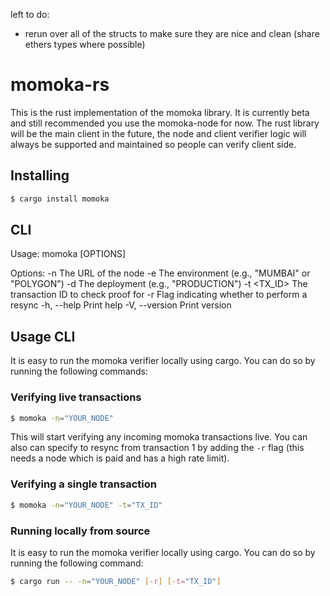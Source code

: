 left to do:

- rerun over all of the structs to make sure they are nice and clean (share ethers types where possible)

# momoka-rs

This is the rust implementation of the momoka library. It is currently beta and still recommended you use the momoka-node for now. The rust library will be the main client in the future, the node and client verifier logic will always be supported and maintained so people can verify client side.

## Installing

```bash
$ cargo install momoka
```

## CLI

Usage: momoka [OPTIONS]

Options:
  -n <NODE>             The URL of the node
  -e <ENVIRONMENT>      The environment (e.g., "MUMBAI" or "POLYGON")
  -d <DEPLOYMENT>       The deployment (e.g., "PRODUCTION")
  -t <TX_ID>            The transaction ID to check proof for
  -r                    Flag indicating whether to perform a resync
  -h, --help            Print help
  -V, --version         Print version

## Usage CLI

It is easy to run the momoka verifier locally using cargo. You can do so by running the following commands:

### Verifying live transactions

```bash
$ momoka -n="YOUR_NODE"
```

This will start verifying any incoming momoka transactions live. You can also can specify to resync from transaction 1 by adding the `-r` flag (this needs a node which is paid and has a high rate limit).

### Verifying a single transaction

```bash
$ momoka -n="YOUR_NODE" -t="TX_ID"
```

### Running locally from source

It is easy to run the momoka verifier locally using cargo. You can do so by running the following command:

```bash
$ cargo run -- -n="YOUR_NODE" [-r] [-t="TX_ID"]
```
